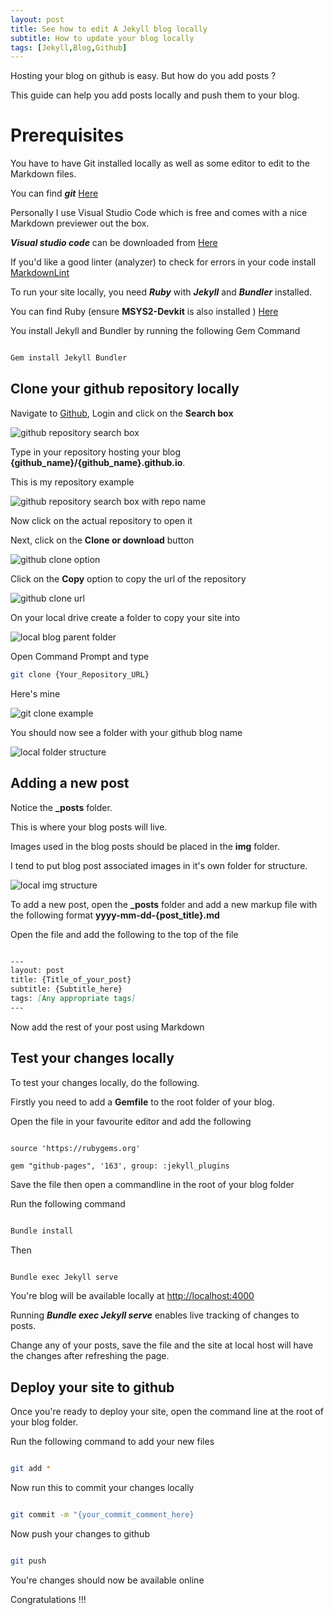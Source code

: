 ```yaml
---
layout: post
title: See how to edit A Jekyll blog locally
subtitle: How to update your blog locally
tags: [Jekyll,Blog,Github]
---
```


Hosting your blog on github is easy. But how do you add posts ?

This guide can help you add posts locally and push them to your blog.

# Prerequisites

You have to have Git installed locally as well as some editor to edit to the Markdown files.

You can find ***git*** [Here](https://git-scm.com/)

Personally I use Visual Studio Code which is free and comes with a nice Markdown previewer out the box.

***Visual studio code*** can be downloaded from [Here](https://code.visualstudio.com/)

If you'd like a good linter (analyzer) to check for errors in your code install [MarkdownLint](https://marketplace.visualstudio.com/items?itemName=DavidAnson.vscode-markdownlint)

To run your site locally, you need ***Ruby*** with ***Jekyll*** and ***Bundler*** installed.

You can find Ruby (ensure **MSYS2-Devkit** is also installed ) [Here](https://rubyinstaller.org/downloads/)

You install Jekyll and Bundler by running the following Gem Command

```bash

Gem install Jekyll Bundler

```

## Clone your github repository locally

Navigate to [Github](http://github.com), Login and click on the **Search box**

![github repository search box](../img/2018-08-10-local-edit/github_searchbox.png)

Type in your repository hosting your blog **{github_name}/{github_name}.github.io**.

This is my repository example

![github repository search box with repo name](../img/2018-08-10-local-edit/github_search_with_repo.png)

Now click on the actual repository to open it

Next, click on the **Clone or download** button

![github clone option](../img/2018-08-10-local-edit/github_clone_button.png)

Click on the **Copy** option to copy the url of the repository

![github clone url](../img/2018-08-10-local-edit/github_clone_option.png)

On your local drive create a folder to copy your site into

![local blog parent folder](../img/2018-08-10-local-edit/local_blog_parent_folder.png)

Open Command Prompt and type

```bash
git clone {Your_Repository_URL}

```

Here's mine

![git clone example](../img/2018-08-10-local-edit/git_clone_example.png)

You should now see a folder with your github blog name

![local folder structure](../img/2018-08-10-local-edit/local_folder_structure.png)

## Adding a new post

Notice the **_posts** folder.

This is where your blog posts will live.

Images used in the blog posts should be placed in the **img** folder.

I tend to put blog post associated images in it's own folder for structure.

![local img structure](../img/2018-08-10-local-edit/local_img_structure.png)

To add a new post, open the **_posts** folder and add a new markup file with the following format **yyyy-mm-dd-{post_title}.md**

Open the file and add the following to the top of the file

```Markdown

---
layout: post
title: {Title_of_your_post}
subtitle: {Subtitle_here}
tags: [Any appropriate tags]
---

```

Now add the rest of your post using Markdown

## Test your changes locally

To test your changes locally, do the following.

Firstly you need to add a **Gemfile** to the root folder of your blog.

Open the file in your favourite editor and add the following

```Gemfile

source 'https://rubygems.org'

gem "github-pages", '163', group: :jekyll_plugins

```

Save the file then open a commandline in the root of your blog folder

Run the following command

```bash

Bundle install

```

Then

```bash

Bundle exec Jekyll serve

```

You're blog will be available locally at [http://localhost:4000](http://localhost:4000)

Running ***Bundle exec Jekyll serve*** enables live tracking of changes to posts.

Change any of your posts, save the file and the site at local host will have the changes after refreshing the page.

## Deploy your site to github

Once you're ready to deploy your site, open the command line at the root of your blog folder.

Run the following command to add your new files

```bash

git add *

```

Now run this to commit your changes locally

```bash

git commit -m "{your_commit_comment_here}

```

Now push your changes to github

```bash

git push

```

You're changes should now be available online

Congratulations !!!